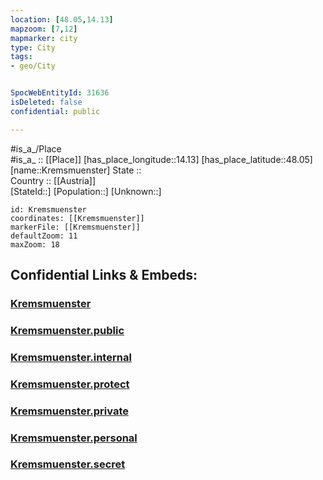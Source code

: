 ```yaml
---
location: [48.05,14.13] 
mapzoom: [7,12] 
mapmarker: city 
type: City
tags:
- geo/City


SpocWebEntityId: 31636
isDeleted: false
confidential: public

---
```

#is_a_/Place  
#is_a_ :: [[Place]] 
[has_place_longitude::14.13] 
[has_place_latitude::48.05] 
[name::Kremsmuenster] 
State ::  
Country :: [[Austria]]  
[StateId::] 
[Population::] 
[Unknown::] 


```leaflet
id: Kremsmuenster
coordinates: [[Kremsmuenster]] 
markerFile: [[Kremsmuenster]] 
defaultZoom: 11 
maxZoom: 18
```


## Confidential Links & Embeds: 

### [Kremsmuenster](/_Standards/Earth/Continent/Europe/Europe~Central/Austria/Austrias_States/Oberösterreich/City/Kremsmuenster.md) 

### [Kremsmuenster.public](/_public/Earth/Continent/Europe/Europe~Central/Austria/Austrias_States/Oberösterreich/City/Kremsmuenster.public.md) 

### [Kremsmuenster.internal](/_internal/Earth/Continent/Europe/Europe~Central/Austria/Austrias_States/Oberösterreich/City/Kremsmuenster.internal.md) 

### [Kremsmuenster.protect](/_protect/Earth/Continent/Europe/Europe~Central/Austria/Austrias_States/Oberösterreich/City/Kremsmuenster.protect.md) 

### [Kremsmuenster.private](/_private/Earth/Continent/Europe/Europe~Central/Austria/Austrias_States/Oberösterreich/City/Kremsmuenster.private.md) 

### [Kremsmuenster.personal](/_personal/Earth/Continent/Europe/Europe~Central/Austria/Austrias_States/Oberösterreich/City/Kremsmuenster.personal.md) 

### [Kremsmuenster.secret](/_secret/Earth/Continent/Europe/Europe~Central/Austria/Austrias_States/Oberösterreich/City/Kremsmuenster.secret.md)

